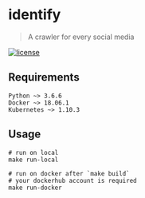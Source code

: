 # identify
>A crawler for every social media

[![license](https://img.shields.io/github/license/mashape/apistatus.svg?maxAge=2592000)](https://github.com/chck/identify/blob/master/LICENSE)

## Requirements
```
Python ~> 3.6.6
Docker ~> 18.06.1
Kubernetes ~> 1.10.3
```

## Usage
```
# run on local
make run-local

# run on docker after `make build`
# your dockerhub account is required
make run-docker
```

